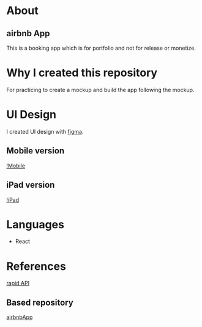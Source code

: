 # About
## airbnb App
This is a booking app which is for portfolio and not for release or monetize.

# Why I created this repository
For practicing to create a mockup and build the app following the mockup.

# UI Design
I created UI design with [figma](https://www.figma.com/design/).
## Mobile version
[!Mobile](./img/mobile.png)
## iPad version
[!iPad](./img/iPad.png)

# Languages
- React

# References
[rapid API](https://rapidapi.com/apidojo/api/hotels4/)
## Based repository
[airbnbApp](https://github.com/shiory602/airbnbApp)

